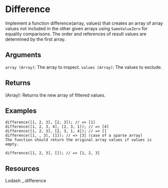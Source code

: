 # Difference

Implement a function difference(array, values) that creates an array of array values not included in the other given arrays using `SameValueZero` for equality comparisons. The order and references of result values are determined by the first array.

## Arguments

`array (Array)`: The array to inspect.
`values (Array)`: The values to exclude.

## Returns

(Array): Returns the new array of filtered values.

## Examples

```
difference([1, 2, 3], [2, 3]); // => [1]
difference([1, 2, 3, 4], [2, 3, 1]); // => [4]
difference([1, 2, 3], [2, 3, 1, 4]); // => []
difference([1, , 3], [1]); // => [3] (case of a sparse array)
The function should return the original array values if values is empty.

difference([1, 2, 3], []); // => [1, 2, 3]
```

## Resources

Lodash \_.difference
